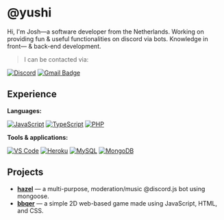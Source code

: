 # @yushi
Hi, I'm Josh―a software developer from the Netherlands. Working on providing fun & useful functionalities on discord via bots. Knowledge in front― & back-end development.

> I can be contacted via:

[![Discord](https://img.shields.io/badge/-Discord-5865F2?style=for-the-badge&logo=Discord&logoColor=ffffff)](https://discord.gg/YzWCDx6Vva)
[![Gmail Badge](https://img.shields.io/badge/-gmail-c14438?style=for-the-badge&logo=Gmail&logoColor=ffffff)](mailto:ja.zuijderwijk80@gmail.com)

## Experience

**Languages:**

[![JavaScript](https://img.shields.io/badge/-JavaScript-23F7DF1C?style=for-the-badge&logo=javascript&logoColor=000000&color=%23FFCE5A)](https://www.javascript.com/)
[![TypeScript](https://img.shields.io/badge/-TypeScript-3178C6?style=for-the-badge&logo=typescript&logoColor=ffffff)](https://www.typescriptlang.org/)
[![PHP](https://img.shields.io/badge/-PHP-777BB4?style=for-the-badge&logo=PHP&logoColor=ffffff)](https://www.php.net/)

**Tools & applications:**
  
[![VS Code](https://img.shields.io/badge/-VSCode-%23007ACC?style=for-the-badge&logo=Visual-studio-code&logoColor=ffffff)](https://code.visualstudio.com/)
[![Heroku](https://img.shields.io/badge/-Heroku-6762A6?style=for-the-badge&logo=Heroku&logoColor=ffffff)](https://www.heroku.com)
[![MySQL](https://img.shields.io/badge/-MySQL-4479A1?style=for-the-badge&logo=MySQL&logoColor=ffffff)](https://www.mysql.com/)
[![MongoDB](https://img.shields.io/badge/-MongoDB-47A248?style=for-the-badge&logo=MongoDB&logoColor=ffffff)](https://www.mongodb.com/)

## Projects

- [**hazel**](https://github.com/frogyushi/hazel) ― a multi-purpose, moderation/music @discord.js bot using mongoose.
- [**bbqer**](https://github.com/frogyushi/bbqer) ― a simple 2D web-based game made using JavaScript, HTML, and CSS. 
